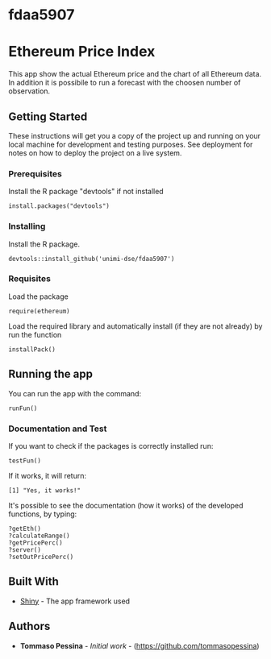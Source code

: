 # fdaa5907

# Ethereum Price Index

This app show the actual Ethereum price and the chart of all Ethereum data. In addition it is possibile to run a forecast with the choosen number of observation.

## Getting Started

These instructions will get you a copy of the project up and running on your local machine for development and testing purposes. See deployment for notes on how to deploy the project on a live system.

### Prerequisites

Install the R package "devtools" if not installed

```
install.packages("devtools")
```

### Installing

Install the R package.

```
devtools::install_github('unimi-dse/fdaa5907')
```

### Requisites

Load the package

```
require(ethereum)
```

Load the required library and automatically install (if they are not already) by run the function

```
installPack()
```

## Running the app

You can run the app with the command:

```
runFun()
```

### Documentation and Test

If you want to check if the packages is correctly installed run:

```
testFun()
```
If it works, it will return:

```
[1] "Yes, it works!"
```

It's possible to see the documentation (how it works) of the developed functions, by typing:

```
?getEth()
?calculateRange()
?getPricePerc()
?server()
?setOutPricePerc()
```

## Built With

* [Shiny](https://shiny.rstudio.com/) - The app framework used


## Authors

* **Tommaso Pessina** - *Initial work* - (https://github.com/tommasopessina)
